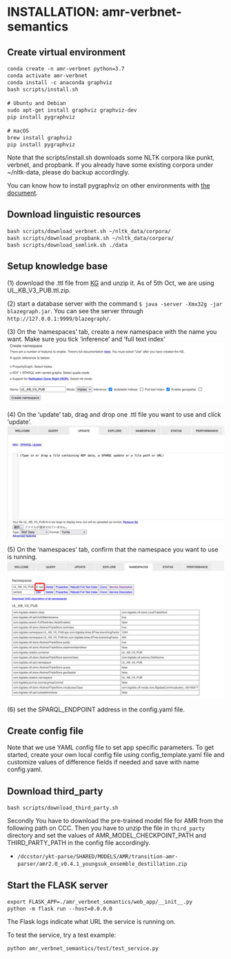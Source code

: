 # INSTALLATION: amr-verbnet-semantics

## Create virtual environment
```
conda create -n amr-verbnet python=3.7
conda activate amr-verbnet
conda install -c anaconda graphviz
bash scripts/install.sh

# Ubuntu and Debian
sudo apt-get install graphviz graphviz-dev
pip install pygraphviz

# macOS
brew install graphviz
pip install pygraphviz
```
Note that the scripts/install.sh downloads some NLTK corpora like punkt, verbnet, and propbank. If you already have some existing corpora under ~/nltk-data, please do backup accordingly.

You can know how to install pygraphviz on other environments with 
[the document](https://pygraphviz.github.io/documentation/stable/install.html).


## Download linguistic resources
```
bash scripts/download_verbnet.sh ~/nltk_data/corpora/
bash scripts/download_propbank.sh ~/nltk_data/corpora/
bash scripts/download_semlink.sh ./data
```


## Setup knowledge base
(1) download the .ttl file from [KG](https://github.com/CognitiveHorizons/AMR-CSLogic/tree/master/KG) and unzip it. As of 5th Oct, we are using UL_KB_V3_PUB.ttl.zip.  

(2) start a database server with the command `$ java -server -Xmx32g -jar blazegraph.jar`. You can see the server through `http://127.0.0.1:9999/blazegraph/`. 

(3) On the ‘namespaces’ tab, create a new namespace with the name you want. Make sure you tick ‘inference’ and ‘full text index’  
<img src="./assets/blazegraph_install_1.jpg">

(4) On the ‘update’ tab, drag and drop one .ttl file you want to use and click ‘update’. 
<img src="./assets/blazegraph_install_2.jpg">

(5) On the ‘namespaces’ tab, confirm that the namespace you want to use is running. 
<img src="./assets/blazegraph_install_3.jpg">

(6) set the SPARQL_ENDPOINT address in the config.yaml file.


## Create config file
Note that we use YAML config file to set app specific parameters. To get started, create your own local config file using config_template.yaml file and customize values of difference fields if needed and save with name config.yaml.


## Download third_party
```
bash scripts/download_third_party.sh 
```
Secondly You have to download the pre-trained model file for AMR from the following path on CCC. 
Then you have to unzip the file in `third_party` directory and set the values of AMR_MODEL_CHECKPOINT_PATH and THIRD_PARTY_PATH in the config file accordingly.
- `/dccstor/ykt-parse/SHARED/MODELS/AMR/transition-amr-parser/amr2.0_v0.4.1_youngsuk_ensemble_destillation.zip`


## Start the FLASK server
```
export FLASK_APP=./amr_verbnet_semantics/web_app/__init__.py
python -m flask run --host=0.0.0.0
```
The Flask logs indicate what URL the service is running on.

To test the service, try a test example:
```
python amr_verbnet_semantics/test/test_service.py
```

